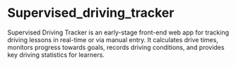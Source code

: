 # Supervised_driving_tracker
Supervised Driving Tracker is an early-stage front-end web app for tracking driving lessons in real-time or via manual entry. It calculates drive times, monitors progress towards goals, records driving conditions, and provides key driving statistics for learners.
